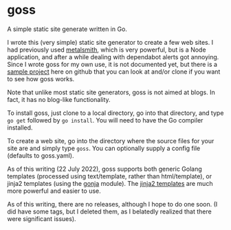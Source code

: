 # goss

A simple static site generate written in Go.

I wrote this (very simple) static site generator to create a few web sites.  I had previously used [metalsmith](https://metalsmith.io), which is
very powerful, but is a Node application, and after a while dealing with dependabot alerts got annoying.  Since I wrote goss for my own use, it is
not documented yet, but there is a [sample project](https://github.com/brothertoad/uulists) here on github that you can look at and/or clone if you
want to see how goss works.

Note that unlike most static site generators, goss is not aimed at blogs.  In fact, it has no blog-like functionality.

To install goss, just clone to a local directory, go into that directory, and type `go get` followed by `go install`.  You will need to have the Go
compiler installed.

To create a web site, go into the directory where the source files for your site are and simply type `goss`.  You can optionally supply a config file
(defaults to goss.yaml).

As of this writing (22 July 2022), goss supports both generic Golang templates (processed using text/template, rather than html/template), or jinja2
templates (using the
[gonja](https://github.com/noirbizarre/gonja)
module).  The
[jinja2 templates](https://jinja.palletsprojects.com/en/3.1.x/templates/)
are much more powerful and easier to use.

As of this writing, there are no releases, although I hope to do one soon.  (I did have some tags, but I deleted them, as I belatedly realized that
there were significant issues).
